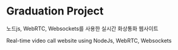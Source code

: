 # Graduation Project

노드js, WebRTC, Websockets를 사용한 실시간 화상통화 웹사이트

Real-time video call website using NodeJs, WebRTC, Websockets
